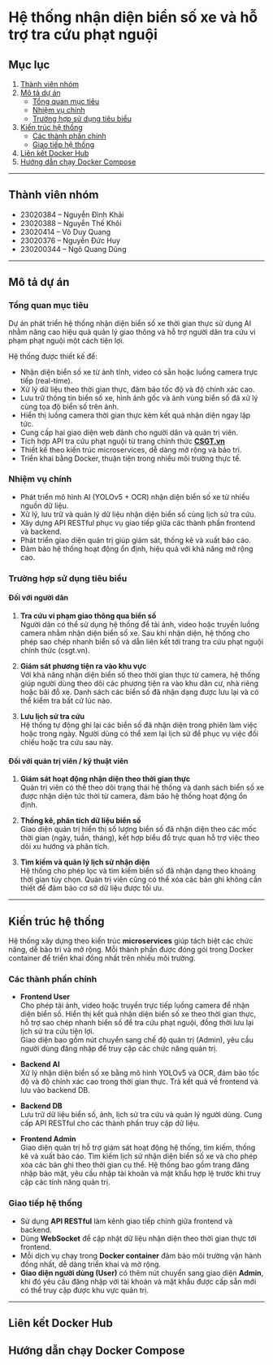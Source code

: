 # Hệ thống nhận diện biển số xe và hỗ trợ tra cứu phạt nguội

## Mục lục

1. [Thành viên nhóm](#thành-viên-nhóm)  
2. [Mô tả dự án](#mô-tả-dự-án)  
   - [Tổng quan mục tiêu](#tổng-quan-mục-tiêu)  
   - [Nhiệm vụ chính](#nhiệm-vụ-chính)  
   - [Trường hợp sử dụng tiêu biểu](#trường-hợp-sử-dụng-tiêu-biểu)  
3. [Kiến trúc hệ thống](#kiến-trúc-hệ-thống)  
   - [Các thành phần chính](#các-thành-phần-chính)  
   - [Giao tiếp hệ thống](#giao-tiếp-hệ-thống)  
4. [Liên kết Docker Hub](#liên-kết-docker-hub)  
5. [Hướng dẫn chạy Docker Compose](#hướng-dẫn-chạy-docker-compose)  


---

## Thành viên nhóm

- 23020384 – Nguyễn Đình Khải  
- 23020388 – Nguyễn Thế Khôi  
- 23020414 – Võ Duy Quang  
- 23020376 – Nguyễn Đức Huy  
- 230200344 – Ngô Quang Dũng  

---

## Mô tả dự án

### Tổng quan mục tiêu

Dự án phát triển hệ thống nhận diện biển số xe thời gian thực sử dụng AI nhằm nâng cao hiệu quả quản lý giao thông và hỗ trợ người dân tra cứu vi phạm phạt nguội một cách tiện lợi.

Hệ thống được thiết kế để:

- Nhận diện biển số xe từ ảnh tĩnh, video có sẵn hoặc luồng camera trực tiếp (real-time).
- Xử lý dữ liệu theo thời gian thực, đảm bảo tốc độ và độ chính xác cao.  
- Lưu trữ thông tin biển số xe, hình ảnh gốc và ảnh vùng biển số đã xử lý cùng tọa độ biển số trên ảnh.  
- Hiển thị luồng camera thời gian thực kèm kết quả nhận diện ngay lập tức. 
- Cung cấp hai giao diện web dành cho người dân và quản trị viên.  
- Tích hợp API tra cứu phạt nguội từ trang chính thức **[CSGT.vn](https://www.csgt.vn)**
- Thiết kế theo kiến trúc microservices, dễ dàng mở rộng và bảo trì.  
- Triển khai bằng Docker, thuận tiện trong nhiều môi trường thực tế.  

### Nhiệm vụ chính

- Phát triển mô hình AI (YOLOv5 + OCR) nhận diện biển số xe từ nhiều nguồn dữ liệu.  
- Xử lý, lưu trữ và quản lý dữ liệu nhận diện biển số cùng lịch sử tra cứu.  
- Xây dựng API RESTful phục vụ giao tiếp giữa các thành phần frontend và backend.  
- Phát triển giao diện quản trị giúp giám sát, thống kê và xuất báo cáo.  
- Đảm bảo hệ thống hoạt động ổn định, hiệu quả với khả năng mở rộng cao.  

### Trường hợp sử dụng tiêu biểu

#### Đối với người dân

1. **Tra cứu vi phạm giao thông qua biển số**  
   Người dân có thể sử dụng hệ thống để tải ảnh, video hoặc truyền luồng camera nhằm nhận diện biển số xe. Sau khi nhận diện, hệ thống cho phép sao chép nhanh biển số và dẫn liên kết tới trang tra cứu phạt nguội chính thức (csgt.vn).

2. **Giám sát phương tiện ra vào khu vực**  
   Với khả năng nhận diện biển số theo thời gian thực từ camera, hệ thống giúp người dùng theo dõi các phương tiện ra vào khu dân cư, nhà riêng hoặc bãi đỗ xe. Danh sách các biển số đã nhận dạng được lưu lại và có thể kiểm tra bất cứ lúc nào.

3. **Lưu lịch sử tra cứu**  
   Hệ thống tự động ghi lại các biển số đã nhận diện trong phiên làm việc hoặc trong ngày. Người dùng có thể xem lại lịch sử để phục vụ việc đối chiếu hoặc tra cứu sau này.



#### Đối với quản trị viên / kỹ thuật viên

1. **Giám sát hoạt động nhận diện theo thời gian thực**  
   Quản trị viên có thể theo dõi trạng thái hệ thống và danh sách biển số xe được nhận diện tức thời từ camera, đảm bảo hệ thống hoạt động ổn định.

2. **Thống kê, phân tích dữ liệu biển số**  
   Giao diện quản trị hiển thị số lượng biển số đã nhận diện theo các mốc thời gian (ngày, tuần, tháng), kết hợp biểu đồ trực quan hỗ trợ việc theo dõi xu hướng và phân tích.

3. **Tìm kiếm và quản lý lịch sử nhận diện**  
   Hệ thống cho phép lọc và tìm kiếm biển số đã nhận dạng theo khoảng thời gian tùy chọn. Quản trị viên cũng có thể xóa các bản ghi không cần thiết để đảm bảo cơ sở dữ liệu được tối ưu.

---

## Kiến trúc hệ thống

Hệ thống xây dựng theo kiến trúc **microservices** giúp tách biệt các chức năng, dễ bảo trì và mở rộng. Mỗi thành phần được đóng gói trong Docker container để triển khai đồng nhất trên nhiều môi trường.

### Các thành phần chính

- **Frontend User**  
  Cho phép tải ảnh, video hoặc truyền trực tiếp luồng camera để nhận diện biển số. Hiển thị kết quả nhận diện biển số xe theo thời gian thực, hỗ trợ sao chép nhanh biển số để tra cứu phạt nguội, đồng thời lưu lại lịch sử tra cứu tiện lợi.  
  Giao diện bao gồm nút chuyển sang chế độ quản trị (Admin), yêu cầu người dùng đăng nhập để truy cập các chức năng quản trị.

- **Backend AI**  
  Xử lý nhận diện biển số xe bằng mô hình YOLOv5 và OCR, đảm bảo tốc độ và độ chính xác cao trong thời gian thực. Trả kết quả về frontend và lưu vào backend DB.

- **Backend DB**  
  Lưu trữ dữ liệu biển số, ảnh, lịch sử tra cứu và quản lý người dùng. Cung cấp API RESTful cho các thành phần truy cập dữ liệu.

- **Frontend Admin**  
  Giao diện quản trị hỗ trợ giám sát hoạt động hệ thống, tìm kiếm, thống kê và xuất báo cáo. Tìm kiếm lịch sử nhận diện biển số xe và cho phép xóa các bản ghi theo thời gian cụ thể.
  Hệ thống bao gồm trang đăng nhập bảo mật, yêu cầu nhập tài khoản và mật khẩu hợp lệ trước khi truy cập các tính năng quản trị.

### Giao tiếp hệ thống

- Sử dụng **API RESTful** làm kênh giao tiếp chính giữa frontend và backend.  
- Dùng **WebSocket** để cập nhật dữ liệu nhận diện theo thời gian thực tới frontend.  
- Mỗi dịch vụ chạy trong **Docker container** đảm bảo môi trường vận hành đồng nhất, dễ dàng triển khai và mở rộng.  
- **Giao diện người dùng (User)** có thêm nút chuyển sang giao diện **Admin**, khi đó yêu cầu đăng nhập với tài khoản và mật khẩu được cấp sẵn mới có thể truy cập được khu vực quản trị. 

---

## Liên kết Docker Hub



## Hướng dẫn chạy Docker Compose
